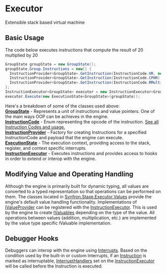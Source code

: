 # Executor

Extensible stack based virtual machine

## Basic Usage

The code below executes instructions that compute the result of 20 multiplied by 20

```csharp
GroupState groupState = new GroupState();
groupState.Group.Instructions = new[] {
  InstructionProvider<GroupState>.GetInstruction(InstructionCode.VR, new object[] { 20 }),
  InstructionProvider<GroupState>.GetInstruction(InstructionCode.CPHR),
  InstructionProvider<GroupState>.GetInstruction(InstructionCode.RMultiply)
};
InstructionExecutor<GroupState> executor = new InstructionExecutor<GroupState>();
executor.Execute(new ExecutionState<GroupState>(groupState)); 
```
Here's a breakdown of some of the classes used above:<br />
**[GroupState](https://github.com/synfron/Staxe/blob/master/src/Executor/IGroupState.cs)** - Represents a unit of instructions and value pointers. One of the main ways OOP can be achieves in the engine.<br />
**[InstructionCode](https://github.com/synfron/Staxe/blob/master/src/Executor/Instructions/InstructionCode.cs)** - Enum representing the opcode of the instruction. [See all Instruction Codes and usage.](https://synfron.github.io/Staxe/Executor/Instruction-Codes.html)<br />
**[InstructionProvider](https://github.com/synfron/Staxe/blob/master/src/Executor/Instructions/InstructionProvider.cs)** - Factory for creating Instructions for a specified InstructionCode and payload that the engine can execute.<br />
**[ExecutionState](https://github.com/synfron/Staxe/blob/master/src/Executor/ExecutionState.cs)** - The execution context, providing access to the stack, register, and context specific interrupts.<br />
**[InstructionExecutor](https://github.com/synfron/Staxe/blob/master/src/Executor/InstructionExecutor.cs)** - Executes instructions and provides access to hooks in order to extend or interop with the engine.

## Modifying Value and Operating Handling

Although the engine is primarily built for dynamic typing, all values are converted to a typed representation so that operations can be performed on them. The classes located in [Synfron.Staxe.Executor.Values](https://github.com/synfron/Staxe/tree/master/src/Executor/Values) provide the engine's default value handling functionality. Implementations of [IValueProvider](https://github.com/synfron/Staxe/blob/master/src/Executor/Values/IValueProvider.cs) can be registered with the [InstructionExecutor](https://github.com/synfron/Staxe/blob/master/src/Executor/InstructionExecutor.cs). This is used by the engine to create [IValuables](https://github.com/synfron/Staxe/blob/master/src/Executor/Values/IValuable.cs) depending on the type of the value. All operations between values (addition, multiplication, etc.) are implemented by the value type specific IValuable implementation.

## Debugger Hooks

Debuggers can interop with the engine using [Interrupts](https://github.com/synfron/Staxe/tree/master/src/Executor/Interrupts). Based on the condition used by the built-in or custom Interrupts, if an [Instruction](https://github.com/synfron/Staxe/blob/master/src/Executor/Instructions/Instruction.cs) is marked as interruptable, [InterruptHandlers](https://github.com/synfron/Staxe/blob/master/src/Executor/Interrupts/InterruptedEventArgs.cs) set on the [InstructionExecutor](https://github.com/synfron/Staxe/blob/master/src/Executor/InstructionExecutor.cs) will be called before the Instruction is executed.